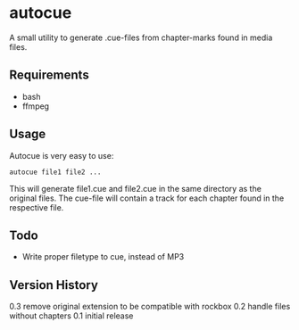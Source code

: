 autocue
=======

A small utility to generate .cue-files from chapter-marks found in media files.


Requirements
-------
* bash
* ffmpeg

Usage
-------

Autocue is very easy to use:

    autocue file1 file2 ...

This will generate file1.cue and file2.cue in the same directory as the original files.
The cue-file will contain a track for each chapter found in the respective file. 



Todo
-------

* Write proper filetype to cue, instead of MP3


Version History
-------

0.3 remove original extension to be compatible with rockbox
0.2 handle files without chapters
0.1 initial release
